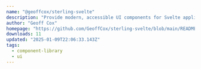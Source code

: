 ```yaml
---
name: "@geoffcox/sterling-svelte"
description: "Provide modern, accessible UI components for Svelte applications."
author: "Geoff Cox"
homepage: "https://github.com/GeoffCox/sterling-svelte/blob/main/README.md"
downloads: 11
updated: "2025-01-09T22:06:33.143Z"
tags: 
  - component-library
  - ui
---
```

